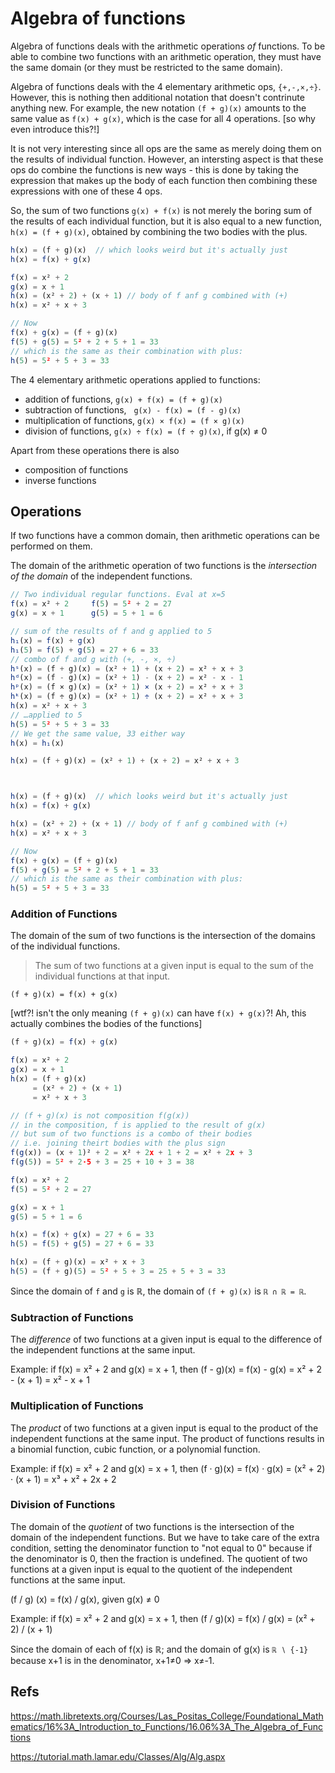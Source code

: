 # Algebra of functions

Algebra of functions deals with the arithmetic operations *of* functions. To be able to combine two functions with an arithmetic operation, they must have the same domain (or they must be restricted to the same domain).

Algebra of functions deals with the 4 elementary arithmetic ops, `{+,-,×,÷}`. However, this is nothing then additional notation that doesn't contrinute anything new. For example, the new notation `(f + g)(x)` amounts to the same value as `f(x) + g(x)`, which is the case for all 4 operations. [so why even introduce this?!]



It is not very interesting since all ops are the same as merely doing them on the results of individual function. However, an intersting aspect is that these ops do combine the functions is new ways - this is done by taking the expression that makes up the body of each function  then combining these expressions with one of these 4 ops.

So, the sum of two functions `g(x) + f(x)` is not merely the boring sum of the results of each individual function, but it is also equal to a new function, `h(x) = (f + g)(x)`, obtained by combining the two bodies with the plus.

```js
h(x) = (f + g)(x)  // which looks weird but it's actually just
h(x) = f(x) + g(x)

f(x) = x² + 2
g(x) = x + 1
h(x) = (x² + 2) + (x + 1) // body of f anf g combined with (+)
h(x) = x² + x + 3

// Now
f(x) + g(x) = (f + g)(x)
f(5) + g(5) = 5² + 2 + 5 + 1 = 33
// which is the same as their combination with plus:
h(5) = 5² + 5 + 3 = 33
```


The 4 elementary arithmetic operations applied to functions:
- addition of functions,       `g(x) + f(x) = (f + g)(x)`
- subtraction of functions,     `g(x) - f(x) = (f - g)(x)`
- multiplication of functions, `g(x) × f(x) = (f × g)(x)`
- division of functions,       `g(x) ÷ f(x) = (f ÷ g)(x)`,  if g(x) ≠ 0

Apart from these operations there is also
- composition of functions
- inverse functions

## Operations

If two functions have a common domain, then arithmetic operations can be performed on them.

The domain of the arithmetic operation of two functions is the *intersection of the domain* of the independent functions.


```js
// Two individual regular functions. Eval at x=5
f(x) = x² + 2     f(5) = 5² + 2 = 27
g(x) = x + 1      g(5) = 5 + 1 = 6

// sum of the results of f and g applied to 5
h₁(x) = f(x) + g(x)
h₁(5) = f(5) + g(5) = 27 + 6 = 33
// combo of f and g with (+, -, ×, ÷)
hˢ(x) = (f + g)(x) = (x² + 1) + (x + 2) = x² + x + 3
hᵈ(x) = (f - g)(x) = (x² + 1) - (x + 2) = x² - x - 1
hᵖ(x) = (f × g)(x) = (x² + 1) × (x + 2) = x² + x + 3
hᵏ(x) = (f ÷ g)(x) = (x² + 1) ÷ (x + 2) = x² + x + 3
h(x) = x² + x + 3
// …applied to 5
h(5) = 5² + 5 + 3 = 33
// We get the same value, 33 either way
h(x) = h₁(x)

h(x) = (f + g)(x) = (x² + 1) + (x + 2) = x² + x + 3



h(x) = (f + g)(x)  // which looks weird but it's actually just
h(x) = f(x) + g(x)

h(x) = (x² + 2) + (x + 1) // body of f anf g combined with (+)
h(x) = x² + x + 3

// Now
f(x) + g(x) = (f + g)(x)
f(5) + g(5) = 5² + 2 + 5 + 1 = 33
// which is the same as their combination with plus:
h(5) = 5² + 5 + 3 = 33
```


### Addition of Functions

The domain of the sum of two functions is the intersection of the domains of the individual functions.

>The sum of two functions at a given input is equal to the sum of the individual functions at that input.

    (f + g)(x) = f(x) + g(x)

[wtf?! isn't the only meaning `(f + g)(x)` can have `f(x) + g(x)`?! Ah, this actually combines the bodies of the functions]

```js
(f + g)(x) = f(x) + g(x)

f(x) = x² + 2
g(x) = x + 1
h(x) = (f + g)(x)
     = (x² + 2) + (x + 1)
     = x² + x + 3

// (f + g)(x) is not composition f(g(x))
// in the composition, f is applied to the result of g(x)
// but sum of two functions is a combo of their bodies
// i.e. joining theirt bodies with the plus sign
f(g(x)) = (x + 1)² + 2 = x² + 2x + 1 + 2 = x² + 2x + 3
f(g(5)) = 5² + 2⋅5 + 3 = 25 + 10 + 3 = 38

f(x) = x² + 2
f(5) = 5² + 2 = 27

g(x) = x + 1
g(5) = 5 + 1 = 6

h(x) = f(x) + g(x) = 27 + 6 = 33
h(5) = f(5) + g(5) = 27 + 6 = 33

h(x) = (f + g)(x) = x² + x + 3
h(5) = (f + g)(5) = 5² + 5 + 3 = 25 + 5 + 3 = 33
```


Since the domain of `f` and `g` is ℝ, the domain of `(f + g)(x)` is `ℝ ∩ ℝ = ℝ`.

### Subtraction of Functions

The *difference* of two functions at a given input is equal to the difference of the independent functions at the same input.

Example: if f(x) = x² + 2 and g(x) = x + 1, then 
(f - g)(x) = f(x) - g(x) 
= x² + 2 - (x + 1) 
= x² - x + 1

### Multiplication of Functions

The *product* of two functions at a given input is equal to the product of the independent functions at the same input. The product of functions results in a binomial function, cubic function, or a polynomial function.

Example: if f(x) = x² + 2 and g(x) = x + 1, then 
(f · g)(x) = f(x) · g(x) 
= (x² + 2) · (x + 1) 
= x³ + x² + 2x + 2

### Division of Functions

The domain of the *quotient* of two functions is the intersection of the domain of the independent functions. But we have to take care of the extra condition, setting the denominator function to "not equal to 0" because if the denominator is 0, then the fraction is undefined. The quotient of two functions at a given input is equal to the quotient of the independent functions at the same input.

(f / g) (x) = f(x) / g(x), given g(x) ≠ 0

Example: if f(x) = x² + 2 and g(x) = x + 1, then 
(f / g)(x) = f(x) / g(x) 
= (x² + 2) / (x + 1)

Since the domain of each of f(x) is ℝ; and the domain of g(x) is `ℝ ∖ {-1}` because x+1 is in the denominator, x+1≠0 ⇒ x≠-1.


## Refs

https://math.libretexts.org/Courses/Las_Positas_College/Foundational_Mathematics/16%3A_Introduction_to_Functions/16.06%3A_The_Algebra_of_Functions

https://tutorial.math.lamar.edu/Classes/Alg/Alg.aspx
